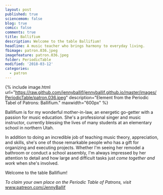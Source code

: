```yaml
---
layout: post
published: true
sciencemom: false
blog: true
comic: false
comments: true
title: Ballifium
description: Welcome to the table Ballifium!
headline: A music teacher who brings harmony to everyday living.
fbimage: patron.036.jpeg
imagefeature: patron.036.jpeg
folder: PeriodicTable
modified: '2018-03-12'
categories:
  - patron
---
```



{% include image.html url="https://raw.github.com/jennyballif/jennyballif.github.io/master/images/PeriodicTable/patron.036.jpeg" description="Element  from the Periodic Tabel of Patrons: Ballifium." maxwidth="600px" %}


Ballifium is for my wonderful mother-in-law, an energetic go-getter with a passion for music education. She's a professional singer and music instructor, currently blessing the lives of many students at an elementary school in northern Utah.

In addition to doing an incredible job of teaching music theory, appreciation, and skills, she's one of those remarkable people who has a gift for organizing and executing projects. Whether I'm seeing her remodel a bathroom or conduct a school assembly, I'm always impressed by her attention to detail and how large and difficult tasks just _come together and work_ when she's involved.

Welcome to the table Ballifium!

_To claim your own place on the Periodic Table of Patrons, visit_ www.patreon.com/JennyBallif
